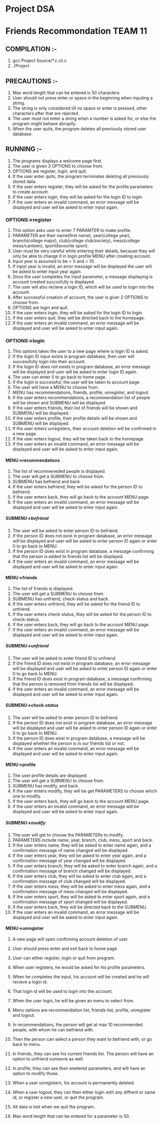 # Project DSA  
# Friends Recommondation TEAM 11


## COMPILATION :-
1. gcc Project Source/*.c cli.c
2. ./Project

## PRECAUTIONS :-
1. Max word length that can be entered is 50 characters.
2. User should not press enter or space in the beginning when inputing a string.
3. The string is only considered till no space or enter is pressed, other characters after that are rejected.
4. The user must not enter a string when a number is asked for, or else the program might behave abruptly.
5. When the user quits, the program deletes all previously stored user database.

## RUNNING :-
1. The programs displays a welcome page first.
2. The user is given 3 OPTIONS to choose from.
3. OPTIONS are register, login, and quit.
4. If the user enter quits, the program terminates deleting all previously stored data.
5. If the user enters register, they will be asked for the profile parameters to create account.
6. If the user enters login, they will be asked for the login ID to login.
7. If the user enters an invalid command, an error message will be displayed and user will be asked to enter input again.


### OPTIONS->register
1. This option asks user to enter 7 PARAMTER to make profile.
2. PARAMETER are their name(first name), year(college year), branch(college major), club(college club/society), mess(college mess/canteen), sport(favourite sport).
3. User must be very careful while entering their details, because they will only be able to change it in login profile MENU after creating account.
4. Input year is assumed to be > 0 and < 10.
5. If input year is invalid, an error message will be displayed the user will be asked to enter input year again.
6. Once the user completes the input parameter, a message displaying is account created succssfully is displayed.
7. The user will also recieve a login ID, which will be used to login into the account.
8. After successful creation of account, the user is giver 2 OPTIONS to choose from.
9. OPTIONS are login and quit.
10. If the user enters login, they will be asked for the login ID to login.
11. If the user enters quit, they will be directed back to the homepage.
12. If the user enters an invalid command, an error message will be displayed and user will be asked to enter input again.

### OPTIONS->login
1. This options takes the user to a new page where is login ID is asked.
2. If the login ID input exists in program database, then user will successfully login into their account.
3. If the login ID does not exists in program database, an error message will be displayed and user will be asked to enter login ID again.
4. The user can enter 0 to go back to home page.
5. If the login is successful, the user will be taken to account page.
6. The user will have a MENU to choose from.
7. MENU has recommendations, friends, profile, unregister, and logout.
8. If the user enters recommendations, a recommendation list of people will be shown and SUBMENU will be displayed.
9. If the user enters friends, their list of friends will be shown and SUBMENU will be displayed.
10. If the user enters profile, their profile details will be shown and SUBMENU will be displayed.
11. If the user enters unregisters, their account deletion will be confirmed in a new page.
12. If the user enters logout, they will be taken back to the homepage.
13. If the user enters an invalid command, an error message will be displayed and user will be asked to enter input again.



#### MENU->recommendations
1. The list of recommeneded people is displayed.
2. The user will get a SUBMENU to choose from.
3. SUBMENU has befriend and back.
4. If the user enters befriend, they will be asked for the person ID to befriend.
5. If the user enters back, they will go back to the account MENU page.
6. If the user enters an invalid command, an error message will be displayed and user will be asked to enter input again.

##### SUBMENU->befriend
1. The user will be asked to enter person ID to befriend.
2. If the person ID does not exist in program database, an error message will be displayed and user will be asked to enter person ID again or enter 0 to go back to MENU.
3. If the person ID does exist in program database, a message confirming that the person is added to friends list will be displayed.
4. If the user enters an invalid command, an error message will be displayed and user will be asked to enter input again.


#### MENU->friends
1. The list of friends is displayed.
2. The user will get a SUBMENU to choose from.
3. SUBMENU has unfriend, check-status and back.
4. If the user enters unfriend, they will be asked for the friend ID to unfriend.
5. If the user enters check-status, they will be asked for the person ID to check-status.
6. If the user enters back, they will go back to the account MENU page.
7. If the user enters an invalid command, an error message will be displayed and user will be asked to enter input again.

##### SUBMENU->unfriend
1. The user will be asked to enter friend ID to unfriend.
2. If the friend ID does not exist in program database, an error message will be displayed and user will be asked to enter person ID again or enter 0 to go back to MENU.
3. If the friend ID does exist in program database, a message confirming that the person is removed from friends list will be displayed.
4. If the user enters an invalid command, an error message will be displayed and user will be asked to enter input again.

##### SUBMENU->check-status
1. The user will be asked to enter person ID to befriend.
2. If the person ID does not exist in program database, an error message will be displayed and user will be asked to enter person ID again or enter 0 to go back to MENU.
3. If the person ID does exist in program database, a message will be displayed whether the person is in our friends list or not.
4. If the user enters an invalid command, an error message will be displayed and user will be asked to enter input again.


#### MENU->profile
1. The user profile details are displayed.
2. The user will get a SUBMENU to choose from.
3. SUBMENU has modify, and back.
4. If the user enters modify, they will be get PARAMETERS to choose which one to modify.
5. If the user enters back, they will go back to the account MENU page.
6. If the user enters an invalid command, an error message will be displayed and user will be asked to enter input again.

##### SUBMENU->modify
1. The user will get to choose the PARAMETERs to modify.
2. PARAMETERS include name, year, branch, club, mess, sport and back.
3. If the user enters name, they will be asked to enter name again, and a confirmation message of name changed will be displayed.
4. If the user enters year, they will be asked to enter year again, and a confirmation message of year changed will be displayed.
3. If the user enters branch, they will be asked to enter branch again, and a confirmation message of branch changed will be displayed.
3. If the user enters club, they will be asked to enter club again, and a confirmation message of club changed will be displayed.
3. If the user enters mess, they will be asked to enter mess again, and a confirmation message of mess changed will be displayed.
3. If the user enters sport, they will be asked to enter sport again, and a confirmation message of sport changed will be displayed.
3. If the user enters back, they will be directed back to the SUBMENU.
4. If the user enters an invalid command, an error message will be displayed and user will be asked to enter input again.


#### MENU->unregister
1. A new page will open confirming account deletion of user.
2. User should press enter and exit back to home page.
































1.  User can either register, login or quit from program.
2.  When user registers, he would be asked for his profile parameters.
3.  When he completes the input, his account will be created and he will recieve a login id.
4.  That login id will be used to login into the account.
5.  When the user login, he will be given an menu to select from.
6.  Menu options are recommendation list, friends-list, profile, unregister and logout.
7.  In recommendations, the person will get at max 10 recommended people, with whom he can befriend with.
8.  Then the person can select a person they want to befriend with, or go back to menu.
9.  In friends, they can see his current friends list. The person will have an option to unfriend someone as well.
10. In profile, they can see their enetered parameters, and will have an option to modify those.
11. When a user unregisters, his account is permanently deleted.
12. When a user logout, they can then either login with any diffrent or same id, or register a new user, or quit the program.
13. All data is lost when we quit the program.
14. Max word length that can be entered for a parameter is 50.
